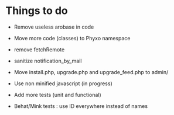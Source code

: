 Things to do
============

 * Remove useless arobase in code
 * Move more code (classes) to Phyxo namespace
 * remove fetchRemote
 * sanitize notification_by_mail
 * Move install.php, upgrade.php and upgrade_feed.php to admin/

 * Use non minified javascript (in progress)
 * Add more tests (unit and functional)
 * Behat/Mink tests : use ID everywhere instead of names
